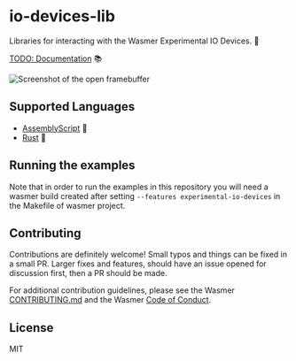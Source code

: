 # io-devices-lib

Libraries for interacting with the Wasmer Experimental IO Devices. 🔌

[TODO: Documentation]() 📚

![Screenshot of the open framebuffer](./assets/framebufferScreenshot.png)

## Supported Languages

* [AssemblyScript](./assemblyscript) 🚀
* [Rust](./rust) 🦀

## Running the examples

Note that in order to run the examples in this repository you will need a wasmer build created after setting `--features experimental-io-devices` in the Makefile of wasmer project. 

## Contributing

Contributions are definitely welcome! Small typos and things can be fixed in a small PR. Larger fixes and features, should have an issue opened for discussion first, then a PR should be made. 

For additional contribution guidelines, please see the Wasmer [CONTRIBUTING.md](https://github.com/wasmerio/wasmer-js/blob/master/CONTRIBUTING.md) and the Wasmer [Code of Conduct](https://github.com/wasmerio/wasmer-js/blob/master/code-of-conduct.md).

## License

MIT

